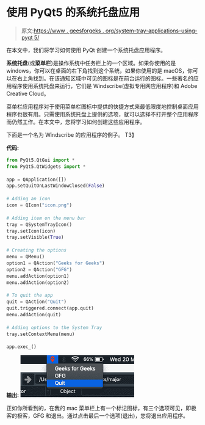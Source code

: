 # 使用 PyQt5 的系统托盘应用

> 原文:[https://www . geesforgeks . org/system-tray-applications-using-pyqt 5/](https://www.geeksforgeeks.org/system-tray-applications-using-pyqt5/)

在本文中，我们将学习如何使用 PyQt 创建一个系统托盘应用程序。

**系统托盘**(或**菜单栏**)是操作系统中任务栏上的一个区域。如果你使用的是 windows，你可以在桌面的右下角找到这个系统，如果你使用的是 macOS，你可以在右上角找到。在该通知区域中可见的图标是在前台运行的图标。一些著名的应用程序使用系统托盘来运行，它们是 Windscribe(虚拟专用网应用程序)和 Adobe Creative Cloud。

菜单栏应用程序对于使用菜单栏图标中提供的快捷方式来最低限度地控制桌面应用程序也很有用。只需使用系统托盘上提供的选项，就可以选择不打开整个应用程序而仍然工作。在本文中，您将学习如何创建这些应用程序。

下面是一个名为 Windscribe 的应用程序的例子。
T3】

**代码:**

```py
from PyQt5.QtGui import * 
from PyQt5.QtWidgets import * 

app = QApplication([])
app.setQuitOnLastWindowClosed(False)

# Adding an icon
icon = QIcon("icon.png")

# Adding item on the menu bar
tray = QSystemTrayIcon()
tray.setIcon(icon)
tray.setVisible(True)

# Creating the options
menu = QMenu()
option1 = QAction("Geeks for Geeks")
option2 = QAction("GFG")
menu.addAction(option1)
menu.addAction(option2)

# To quit the app
quit = QAction("Quit")
quit.triggered.connect(app.quit)
menu.addAction(quit)

# Adding options to the System Tray
tray.setContextMenu(menu)

app.exec_()
```

**输出:**
![](img/78ee63ae3d03ae54a6e313a3b696a2d2.png)

正如你所看到的，在我的 mac 菜单栏上有一个标记图标，有三个选项可见，即极客的极客，GFG 和退出。通过点击最后一个选项(退出)，您将退出应用程序。